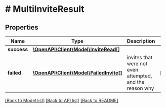 # # MultiInviteResult

## Properties

Name | Type | Description | Notes
------------ | ------------- | ------------- | -------------
**success** | [**\OpenAPI\Client\Model\InviteRead[]**](InviteRead.md) |  |
**failed** | [**\OpenAPI\Client\Model\FailedInvite[]**](FailedInvite.md) | invites that were not even attempted, and the reason why | [optional]

[[Back to Model list]](../../README.md#models) [[Back to API list]](../../README.md#endpoints) [[Back to README]](../../README.md)
